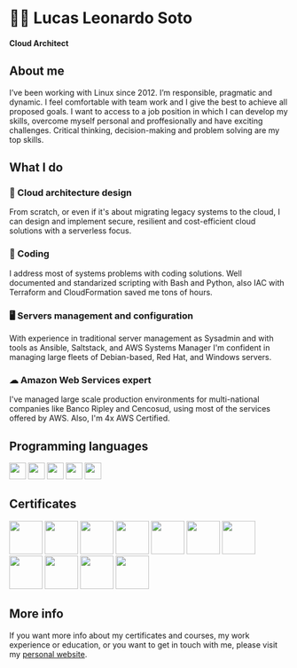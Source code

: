 # 👨‍💻 Lucas Leonardo Soto 
#### Cloud Architect

## About me
I’ve been working with Linux since 2012.
I’m responsible, pragmatic and dynamic.
I feel comfortable with team work and I give the
best to achieve all proposed goals.
I want to access to a job position in which I can
develop my skills, overcome myself personal
and proffesionally and have exciting challenges.
Critical thinking, decision-making and problem
solving are my top skills.


## What I do

### 📏 Cloud architecture design
From scratch, or even if it's about migrating legacy systems to the cloud, I can design and implement secure, resilient and cost-efficient cloud solutions with a serverless focus.

### 📃 Coding
I address most of systems problems with coding solutions. Well documented and standarized scripting with Bash and Python, also IAC with Terraform and CloudFormation saved me tons of hours.

### 🖥 Servers management and configuration
With experience in traditional server management as Sysadmin and with tools as Ansible, Saltstack, and AWS Systems Manager I'm confident in managing large fleets of Debian-based, Red Hat, and Windows servers.

### ☁ Amazon Web Services expert
I've managed large scale production environments for multi-national companies like Banco Ripley and Cencosud, using most of the services offered by AWS. Also, I'm 4x AWS Certified.


## Programming languages
<p float="left">
  <img src="https://sotolucas.com.ar/wp-content/uploads/bash.png" height="30" />
  <img src="https://sotolucas.com.ar/wp-content/uploads/python.png" height="30" /> 
  <img src="https://sotolucas.com.ar/wp-content/uploads/terraform.png" height="30" />
  <img src="https://sotolucas.com.ar/wp-content/uploads/go.png" height="30" />
  <img src="https://sotolucas.com.ar/wp-content/uploads/php.png" height="30" />
</p>

## Certificates
<p float="left">
  <img src="https://sotolucas.com.ar/wp-content/uploads/sotolucas.com.ar-resume-kubernetes-security-specialist-logo.png" height="60" />
  <img src="https://sotolucas.com.ar/wp-content/uploads/sotolucas.com.ar-resume-logo-ckad.png" height="60" />
  <img src="https://sotolucas.com.ar/wp-content/uploads/logo_cka.png" height="60" />
  <img src="https://sotolucas.com.ar/wp-content/uploads/KCNA-Logo-300x300-1.png" height="60" />
  <img src="https://sotolucas.com.ar/wp-content/uploads/sotolucas.com.ar-aws-sysops-administrator-badge.png" height="60" /> 
  <img src="https://sotolucas.com.ar/wp-content/uploads/sotolucas.com.ar-aws-developer-badge.png" height="60" /> 
  <img src="https://sotolucas.com.ar/wp-content/uploads/aws_solutions_architect_badge.png" height="60" /> 
  <img src="https://sotolucas.com.ar/wp-content/uploads/aws_cloud_practitioner_badge.png" height="60" />
  <img src="https://sotolucas.com.ar/wp-content/uploads/Remote-Worker-and-Virtual-Collaborator-Professional-Certificate.png" height="60" />
  <img src="https://sotolucas.com.ar/wp-content/uploads/Scrum-Foundation-Professional-Certificate.png" height="60" />
  <img src="https://sotolucas.com.ar/wp-content/uploads/sotolucas.com.ar-resume-focp-badge.png" height="60" />
</p>

## More info
If you want more info about my certificates and courses, my work experience or education, or you want to get in touch with me, please visit my [personal website](https://sotolucas.com.ar/).
